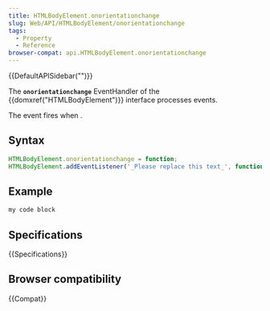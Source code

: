 ```yaml
---
title: HTMLBodyElement.onorientationchange
slug: Web/API/HTMLBodyElement/onorientationchange
tags:
  - Property
  - Reference
browser-compat: api.HTMLBodyElement.onorientationchange
---
```

{{DefaultAPISidebar("")}}

The **`onorientationchange`** EventHandler of the {{domxref("HTMLBodyElement")}} interface processes  events.

The  event fires when .

## Syntax

```js
HTMLBodyElement.onorientationchange = function;
HTMLBodyElement.addEventListener('_Please replace this text_', function);
```

## Example

```js
my code block
```

## Specifications

{{Specifications}}

## Browser compatibility

{{Compat}}

